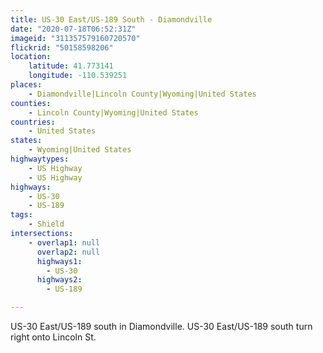 ```yaml
---
title: US-30 East/US-189 South - Diamondville
date: "2020-07-18T06:52:31Z"
imageid: "311357579160720570"
flickrid: "50158598206"
location:
    latitude: 41.773141
    longitude: -110.539251
places:
    - Diamondville|Lincoln County|Wyoming|United States
counties:
    - Lincoln County|Wyoming|United States
countries:
    - United States
states:
    - Wyoming|United States
highwaytypes:
    - US Highway
    - US Highway
highways:
    - US-30
    - US-189
tags:
    - Shield
intersections:
    - overlap1: null
      overlap2: null
      highways1:
        - US-30
      highways2:
        - US-189

---
```

US-30 East/US-189 south in Diamondville.  US-30 East/US-189 south turn right onto Lincoln St.
